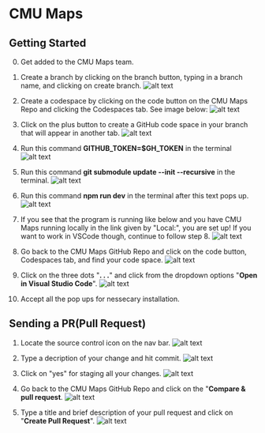 # CMU Maps

## Getting Started

0. Get added to the CMU Maps team.

1. Create a branch by clicking on the branch button, typing in a branch name, and clicking on create branch.
   ![alt text](/public/imgs/image15.png)

2. Create a codespace by clicking on the code button on the CMU Maps Repo and clicking the Codespaces tab. See image below:
   ![alt text](/public/imgs/image-0.png)

3. Click on the plus button to create a GitHub code space in your branch that will appear in another tab.
   ![alt text](/public//imgs/image.png)

4. Run this command **GITHUB_TOKEN=$GH_TOKEN** in the terminal
   ![alt text](/public/imgs/image-3.png)

5. Run this command **git submodule update --init --recursive** in the terminal.
   ![alt text](/public/imgs/image-4.png)

6. Run this command **npm run dev** in the terminal after this text pops up.
   ![alt text](/public/imgs/image-6.png)

7. If you see that the program is running like below and you have CMU Maps running locally in the link given by "Local:", you are set up! If you want to work in VSCode though, continue to follow step 8.
   ![alt text](/public/imgs/image-7.png)

8. Go back to the CMU Maps GitHub Repo and click on the code button, Codespaces tab, and find your code space.
    ![alt text](/public/imgs/image-10.png)

9. Click on the three dots "**. . .**" and click from the dropdown options "**Open in Visual Studio Code**".
    ![alt text](/public/imgs/image-11.png)

10. Accept all the pop ups for nessecary installation.

## Sending a PR(Pull Request)

1. Locate the source control icon on the nav bar.
   ![alt text](/public/imgs/image-16.png)

2. Type a decription of your change and hit commit.
   ![alt text](/public/imgs/image-18.png)

3. Click on "yes" for staging all your changes.
   ![alt text](/public/imgs/image-17.png)

4. Go back to the CMU Maps GitHub Repo and click on the "**Compare & pull request**.
   ![alt text](/public/imgs/image-19.png)

5. Type a title and brief description of your pull request and click on "**Create Pull Request**".
   ![alt text](/public/imgs/image-20.png)
